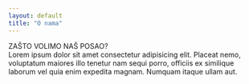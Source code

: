 ```yaml
---
layout: default
title: "O nama"
---
```


<div class="flex flex-col md:flex-row justify-center py-10 md:py-20 px-2 gap-2">
        <div class="flex flex-col w-full md:w-1/3 text-center">
            <div class="text-5xl">ZAŠTO VOLIMO NAŠ POSAO?</div>
            <div class="my-5">Lorem ipsum dolor sit amet consectetur adipisicing elit. Placeat nemo, voluptatum maiores
                illo
                tenetur nam sequi porro, officiis ex similique laborum vel quia enim expedita magnam. Numquam itaque
                ullam aut.</div>
        </div>
        <img src="{{site.url}}/{{site.baseurl}}/images/mask_group1.png" alt=""
            class="w-full md:w-1/3 object-cover md:transition-all md:duration-300 md:rounded-lg md:blur-sm md:hover:blur-none">


</div>
